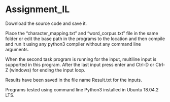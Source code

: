 # Assignment_IL
Download the source code and save it.

Place the “character_mapping.txt” and “word_corpus.txt” file in the same folder or edit the base path in the programs to the location and then compile and run it using any python3 compiler without any command line arguments.

When the second task program is running for the input, multiline input is supported in this program. After the last input press enter and Ctrl-D or Ctrl-Z (windows) for ending the input loop.

Results have been saved in the file name Result.txt for the inputs.

Programs tested using command line Python3 installed in Ubuntu 18.04.2 LTS.
